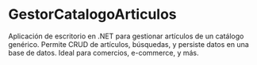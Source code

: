 # GestorCatalogoArticulos
Aplicación de escritorio en .NET para gestionar artículos de un catálogo genérico. Permite CRUD de artículos, búsquedas, y persiste datos en una base de datos. Ideal para comercios, e-commerce, y más.
